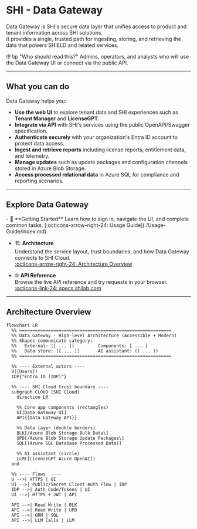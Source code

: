 # SHI - Data Gateway

Data Gateway is SHI's secure data layer that unifies access to product and tenant information across SHI solutions.  
It provides a single, trusted path for ingesting, storing, and retrieving the data that powers SHIELD and related services.

!!! tip "Who should read this?"
    Admins, operators, and analysts who will use the Data Gateway UI or connect via the public API.

---

## What you can do

Data Gateway helps you:

- **Use the web UI** to explore tenant data and SHI experiences such as **Tenant Manager** and **LicenseGPT**.
- **Integrate via API** with SHI's services using the public OpenAPI/Swagger specification.
- **Authenticate securely** with your organization's Entra ID account to protect data access.
- **Ingest and retrieve reports** including license reports, entitlement data, and telemetry.
- **Manage updates** such as update packages and configuration channels stored in Azure Blob Storage.
- **Access processed relational data** in Azure SQL for compliance and reporting scenarios.

---

## Explore Data Gateway

<div class="grid cards" markdown>
- 🧭 **Getting Started**  
  Learn how to sign in, navigate the UI, and complete common tasks.  
  [:octicons-arrow-right-24: Usage Guide](./Usage-Guide/index.md)

- 🏗️ **Architecture**  
  Understand the service layout, trust boundaries, and how Data Gateway connects to SHI Cloud.  
  [:octicons-arrow-right-24: Architecture Overview](./Architecture/index.md)

- 🌐 **API Reference**  
  Browse the live API reference and try requests in your browser.  
  [:octicons-link-24: specs.shilab.com](https://specs.shilab.com)

</div>

---

## Architecture Overview

```mermaid
flowchart LR
  %% ==========================================================
  %% Data Gateway - High-level Architecture (Accessible + Modern)
  %% Shapes communicate category:
  %%   External: ([ ... ])         Components: [ ... ]
  %%   Data store: [[ ... ]]       AI assistant: (( ... ))
  %% ==========================================================

  %% ---- External actors ----
  U([Users])
  IDP{"Entra ID (IDP)"}

  %% ---- SHI Cloud trust boundary ----
  subgraph CLOUD [SHI Cloud]
    direction LR

    %% Core app components (rectangles)
    UI[Data Gateway UI]
    API{{Data Gateway API}}

    %% Data layer (double borders)
    BLK[/Azure Blob Storage Bulk Data\]
    UPD[/Azure Blob Storage Update Packages\]
    SQL[(Azure SQL Database Processed Data)]

    %% AI assistant (circle)
    LLM([LicenseGPT Azure OpenAI])
  end

  %% ---- Flows  ----
  U -->| HTTPS | UI
  UI -->| Public/Secret Client Auth Flow | IDP
  IDP -->| Auth Code/Tokens | UI
  UI -->| HTTPS + JWT | API

  API -->| Read Write | BLK
  API -->| Read Write | UPD
  API -->| ORM | SQL
  API -->| LLM Calls | LLM
```
